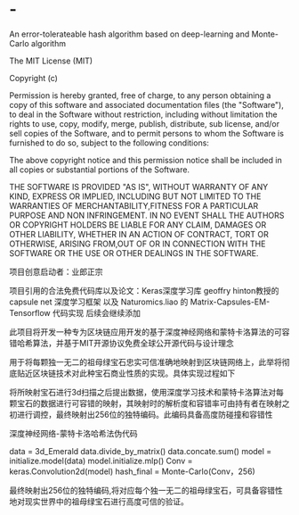 # -
An error-tolerateable hash algorithm based on deep-learning and Monte-Carlo algorithm 



The MIT License (MIT)

Copyright (c) <year> <copyright holders>

Permission is hereby granted, free of charge, to any person obtaining a copy of this software and associated documentation files (the "Software"), to deal in the Software without restriction, including without limitation the rights to use, copy, modify, merge, publish, distribute, sub license, and/or sell copies of the Software, and to permit persons to whom the Software is furnished to do so, subject to the following conditions:

The above copyright notice and this permission notice shall be included in all copies or substantial portions of the Software.

THE SOFTWARE IS PROVIDED "AS IS", WITHOUT WARRANTY OF ANY KIND, EXPRESS OR IMPLIED, INCLUDING BUT NOT LIMITED TO THE WARRANTIES OF MERCHANTABILITY,FITNESS FOR A PARTICULAR PURPOSE AND NON INFRINGEMENT. IN NO EVENT SHALL THE AUTHORS OR COPYRIGHT HOLDERS BE LIABLE FOR ANY CLAIM, DAMAGES OR OTHER LIABILITY, WHETHER IN AN ACTION OF CONTRACT, TORT OR OTHERWISE, ARISING FROM,OUT OF OR IN CONNECTION WITH THE SOFTWARE OR THE USE OR OTHER DEALINGS IN THE SOFTWARE.

项目创意启动者：业郎正宗

项目引用的合法免费代码库以及论文：Keras深度学习库
                            geoffry hinton教授的capsule net 深度学习框架
                            以及 Naturomics.liao 的 Matrix-Capsules-EM-Tensorflow 代码实现
                            后续会继续添加

此项目将开发一种专为区块链应用开发的基于深度神经网络和蒙特卡洛算法的可容错哈希算法，并基于MIT开源协议免费全球公开源代码与设计理念



用于将每颗独一无二的祖母绿宝石忠实可信准确地映射到区块链网络上，此举将彻底贴近区块链技术对此种宝石商业性质的实现。具体实现过程如下

将所映射宝石进行3d扫描之后提出数据，使用深度学习技术和蒙特卡洛算法对每颗宝石的数据进行可容错的映射，其映射时的解析度和容错率可由持有者在映射之初进行调控，最终映射出256位的独特编码。此编码具备高度防碰撞和容错性

深度神经网络-蒙特卡洛哈希法伪代码

data = 3d_Emerald 
data.divide_by_matrix()
data.concate.sum()
model = initialize.model(data)
model.initialize.mlp()
Conv = keras.Convolution2d(model)
hash_final = Monte-Carlo(Conv，256)




最终映射出256位的独特编码,将对应每个独一无二的祖母绿宝石，可具备容错性地对现实世界中的祖母绿宝石进行高度可信的验证。

